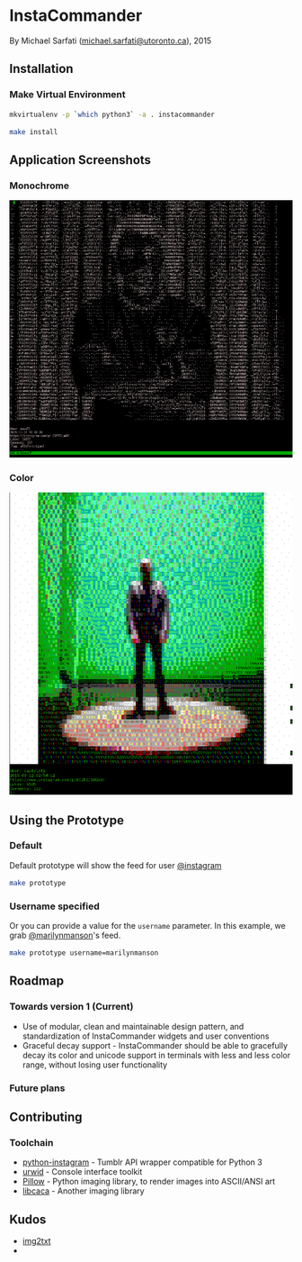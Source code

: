 # InstaCommander
By Michael Sarfati (michael.sarfati@utoronto.ca), 2015

## Installation
### Make Virtual Environment
```bash
mkvirtualenv -p `which python3` -a . instacommander
```
```bash
make install
```

## Application Screenshots

### Monochrome
![alt text](docs/screenshots/Screenshot_2015-11-13_18-05-35.png "InstaCommander prototype")

### Color
![alt text](docs/screenshots/Screenshot_2016-03-11_23-20-44.png "InstaCommander prototype")

## Using the Prototype
### Default
Default prototype will show the feed for user [@instagram](https://www.instagram.com/instagram)
```bash
make prototype
```

### Username specified
Or you can provide a value for the `username` parameter. In this example, we grab [@marilynmanson](https://www.instagram.com/marilynmanson)'s feed.
```bash
make prototype username=marilynmanson
```

## Roadmap

### Towards version 1 (Current)
* Use of modular, clean and maintainable design pattern, and standardization of InstaCommander widgets and user conventions
* Graceful decay support - InstaCommander should be able to gracefully decay its color and unicode support in terminals with less and less color range, without losing user functionality

### Future plans

## Contributing

### Toolchain
* [python-instagram](https://github.com/Instagram/python-instagram) - Tumblr API wrapper compatible for Python 3
* [urwid](http://urwid.org/) - Console interface toolkit
* [Pillow](https://python-pillow.github.io/) - Python imaging library, to render images into ASCII/ANSI art
* [libcaca](http://caca.zoy.org/wiki/libcaca) - Another imaging library

## Kudos
* [img2txt](https://github.com/hit9/img2txt)
* 
